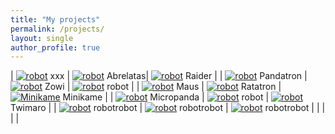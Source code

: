 ```yaml
---
title: "My projects"
permalink: /projects/
layout: single
author_profile: true
---
```


<style>
td, th {
   border: none!important;
}
</style>

| [![robot](/assets/images/empty.jpg 'robot')](/projects) xxx | [![robot](/assets/images/empty.jpg 'robot')](/projects) Abrelatas| [![robot](/assets/images/raider-square.jpg 'Raider')](/projects) Raider |
| [![robot](/assets/images/pandatron-square.jpg 'Pandatron')](/projects) Pandatron | [![robot](/assets/images/empty.jpg 'robot')](/projects) Zowi | [![robot](/assets/images/empty.jpg 'robot')](/projects) robot |
| [![robot](/assets/images/empty.jpg 'robot')](/projects) Maus | [![robot](/assets/images/empty.jpg 'robot')](/projects) Ratatron | [![Minikame](/assets/images/minikame-low.jpg 'Minikame')](/robots/minikame/) Minikame  |
| [![robot](/assets/images/empty.jpg 'robot')](/projects) Micropanda | [![robot](/assets/images/empty.jpg 'robot')](/projects) robot | [![robot](/assets/images/empty.jpg 'robot')](/projects) Twimaro |
| [![robot](/assets/images/empty.jpg 'robot')](/projects) robotrobot | [![robot](/assets/images/empty.jpg 'robot')](/projects) robotrobot | [![robot](/assets/images/empty.jpg 'robot')](/projects) robotrobot |
| []() | []() | []() | 